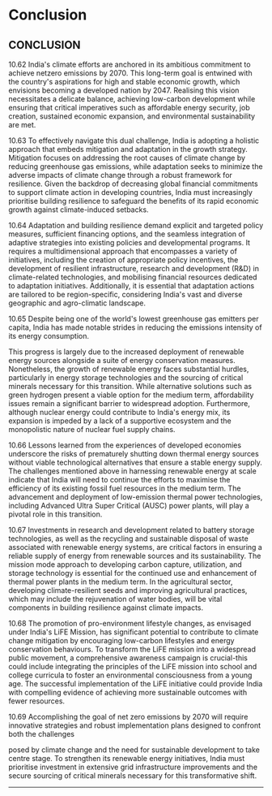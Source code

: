 # Conclusion

## CONCLUSION

10.62  India's climate efforts are anchored in its ambitious commitment to achieve netzero emissions by 2070. This long-term goal is entwined with the country's aspirations for high and stable economic growth, which envisions becoming a developed nation by  2047.  Realising  this  vision  necessitates  a  delicate  balance,  achieving  low-carbon development while ensuring that critical imperatives such as affordable energy security, job  creation,  sustained  economic  expansion,  and  environmental  sustainability  are met.

10.63  To effectively navigate this dual challenge, India is adopting a holistic approach that embeds mitigation and adaptation in the growth strategy. Mitigation focuses on addressing the root causes of climate change by reducing greenhouse gas emissions, while  adaptation  seeks  to  minimize  the  adverse  impacts  of  climate  change  through a robust framework for resilience. Given the backdrop of decreasing global financial commitments to support climate action in developing countries, India must increasingly prioritise  building  resilience  to  safeguard  the  benefits  of  its  rapid  economic  growth against climate-induced setbacks.

10.64  Adaptation and building resilience demand explicit and targeted policy measures, sufficient financing options, and the seamless integration of adaptive strategies into existing policies and developmental programs. It requires a multidimensional approach that encompasses a variety of initiatives, including the creation of appropriate policy incentives,  the  development  of  resilient  infrastructure,  research  and  development (R&amp;D) in climate-related technologies, and mobilising financial resources dedicated to adaptation initiatives. Additionally, it is essential that adaptation actions are tailored to be region-specific, considering India's vast and diverse geographic and agro-climatic landscape.

10.65  Despite being one of the world's lowest greenhouse gas emitters per capita, India has made notable strides in reducing the emissions intensity of its energy consumption.

This progress is largely due to the increased deployment of renewable energy sources alongside a suite of energy conservation measures. Nonetheless, the growth of renewable energy faces substantial hurdles, particularly in energy storage technologies and the sourcing of critical minerals necessary for this transition. While alternative solutions such as green hydrogen present a viable option for the medium term, affordability issues remain a significant barrier to widespread adoption. Furthermore, although nuclear energy could contribute to India's energy mix, its expansion is impeded by a lack of a supportive ecosystem and the monopolistic nature of nuclear fuel supply chains.

10.66  Lessons learned from the experiences of developed economies underscore the risks of prematurely shutting down thermal energy sources without viable technological alternatives  that  ensure  a  stable  energy  supply.  The  challenges  mentioned  above  in harnessing  renewable  energy  at  scale  indicate  that  India  will  need  to  continue  the efforts  to  maximise the efficiency of its existing fossil fuel resources in the medium term. The advancement and deployment of low-emission thermal power technologies, including Advanced Ultra Super Critical (AUSC) power plants, will play a pivotal role in this transition.

10.67  Investments in research and development related to battery storage technologies, as well as the recycling and sustainable disposal of waste associated with renewable energy  systems,  are  critical  factors  in  ensuring  a  reliable  supply  of  energy  from renewable sources and its sustainability. The mission mode approach to developing carbon capture, utilization, and storage technology is essential for the continued use and enhancement of thermal power plants in the medium term. In the agricultural sector, developing climate-resilient seeds and improving agricultural practices, which may include the  rejuvenation  of  water  bodies,  will  be  vital  components  in  building resilience against climate impacts.

10.68  The promotion of pro-environment lifestyle changes, as envisaged under India's LiFE Mission, has significant potential to contribute to climate change mitigation by encouraging low-carbon lifestyles and energy conservation behaviours. To transform the  LiFE  mission  into  a  widespread  public  movement,  a  comprehensive  awareness campaign is crucial-this could include integrating the principles of the LiFE mission into  school  and  college  curricula  to  foster  an  environmental  consciousness  from a  young  age.  The  successful  implementation  of  the  LiFE  initiative  could  provide India  with  compelling  evidence  of  achieving  more  sustainable  outcomes  with  fewer resources.

10.69  Accomplishing the goal of net zero emissions by 2070 will require innovative strategies and robust implementation plans designed to confront both the challenges

posed by climate change and the need for sustainable development to take centre stage. To  strengthen  its  renewable  energy  initiatives,  India  must  prioritise  investment  in extensive grid infrastructure improvements and the secure sourcing of critical minerals necessary for this transformative shift.

******